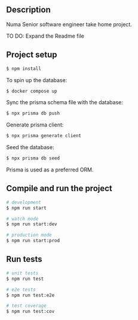 ## Description

Numa Senior software engineer take home project.

TO DO: Expand the Readme file

## Project setup

```bash
$ npm install
```

To spin up the database:

```bash
$ docker compose up
```

Sync the prisma schema file with the database:

```bash
$ npx prisma db push
```

Generate prisma client:

```bash
$ npx prisma generate client
```

Seed the database:

```bash
$ npx prisma db seed
```

Prisma is used as a preferred ORM.

## Compile and run the project

```bash
# development
$ npm run start

# watch mode
$ npm run start:dev

# production mode
$ npm run start:prod
```

## Run tests

```bash
# unit tests
$ npm run test

# e2e tests
$ npm run test:e2e

# test coverage
$ npm run test:cov
```
